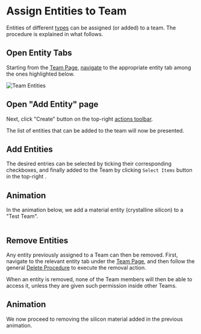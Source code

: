 # Assign Entities to Team

Entities of different [types](../../../entities-general/overview.md) can be assigned (or added) to a team. The procedure is explained in what follows.

## Open Entity Tabs

Starting from the [Team Page](../../ui/team-page.md), [navigate](../../../ui/specific/tabs-navigator.md) to the appropriate entity tab among the ones highlighted below.
 
![Team Entities](/images/team-entities.png "Team Entities")

## Open "Add Entity" page

Next, click "Create" button  <i class="zmdi zmdi-plus-circle zmdi-hc-border"></i> on the top-right [actions toolbar](../../../entities-general/ui/explorer.md#actions-toolbar). 

The list of entities that can be added to the team will now be presented. 

## Add Entities

The desired entries can be selected by ticking their corresponding checkboxes, and finally added to the Team by clicking `Select Items` button in the top-right <i class="zmdi zmdi-collection-plus zmdi-hc-border"></i>.

## Animation

In the animation below, we add a material entity (crystalline silicon) to a "Test Team".

<img data-gifffer="/images/add-entity-team.gif">


## Remove Entities

Any entity previously assigned to a Team can then be removed. First, navigate to the relevant entity tab under the [Team Page](../../ui/team-page.md), and then follow the general [Delete Procedure](../../../entities-general/actions/delete.md) to execute the removal action. 

When an entity is removed, none of the Team members will then be able to access it, unless they are given such permission inside other Teams. 

## Animation

We now proceed to removing the silicon material added in the previous animation.

<img data-gifffer="/images/remove-entity-team.gif">

